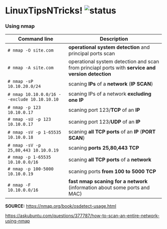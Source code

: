 # LinuxTipsNTricks! ![status](https://img.shields.io/readthedocs/pip.svg)
### Using nmap ###

| Command line | Description |
| --- | --- |
| `# nmap -O site.com` | **operational system detection** and principal ports scan |
| `# nmap -A site.com` | operational system detection and scan from princiapl ports with **service and version detection** |
| `# nmap -sP 10.10.20.0/24` | scaning **IPs** of a **network** (**IP SCAN**) |
| `# nmap 10.10.0.0/16 --exclude 10.10.10.10` | scaning IPs of a network **excluding one IP** |
| `# nmap -p 123 10.10.0.17` | scaning port 123/**TCP** of an **IP** |
| `# nmap -sU -p 123 10.10.0.17` | scaning port 123/**UDP** of an **IP** |
| `# nmap -sV -p 1-65535 10.10.0.18` | scaning **all TCP ports** of an **IP** (**PORT SCAN**) |
| `# nmap -sV -p 25,80,443 10.10.0.19` | scaning **ports 25,80,443 TCP** |
| `# nmap -p 1-65535 10.10.0.0/16` | scaning **all TCP ports** of a **network** |
| `# nmap -p 100-5000 10.10.0.19` | scaning ports **from 100 to 5000 TCP** |
| `# nmap -F 10.10.0.0/16` | **fast nmap scaning for a network** (information about some ports and MAC) |


**SOURCE:**
https://nmap.org/book/osdetect-usage.html

https://askubuntu.com/questions/377787/how-to-scan-an-entire-network-using-nmap
